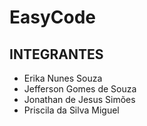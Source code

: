 # EasyCode

## INTEGRANTES
* Erika Nunes Souza
* Jefferson Gomes de Souza
* Jonathan de Jesus Simões
* Priscila da Silva Miguel

